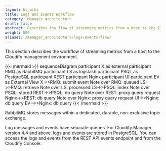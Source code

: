 ```yaml
---
layout: bt_wiki
title: Logs and Events Workflow
category: Manager Architecture
draft: false
abstract: Describes the flow of streaming metrics from a host to the Cloudify management environment
weight: 800
aliases: /manager_architecture/logs-events-flow/
---
```

This section describes the workflow of streaming metrics from a host to the Cloudify management environment.


{{< mermaid >}}
sequenceDiagram
    participant X as external
    participant RMQ as RabbitMQ
    participant LS as logstash
    participant PSQL as PostgreSQL
    participant REST
    participant Nginx
    participant UI
    participant EV as External View
    X->>RMQ: submit event
    Note over RMQ: queued
    LS->>RMQ: retrieve
    Note over LS: processed
    LS->>PSQL: index
    Note over PSQL: stored
    REST->>PSQL: db query
    Note over REST: proxy query request
    Nginx->>REST: db query
    Note over Nginx: proxy query request
    UI->>Nginx: db query
    EV-->>Nginx: db query
{{< /mermaid >}}

RabbitMQ stores messages within a dedicated, durable, non-exclusive topic exchange. 

Log messages and events have separate queues. For Cloudify Manager version 4.4 and above, logs and events are stored in PostgreSQL. You can access the logs and events from the REST API events endpoint and from the Cloudify Console.
